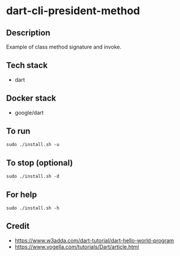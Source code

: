 # dart-cli-president-method

## Description
Example of class method signature and invoke.

## Tech stack
- dart

## Docker stack
- google/dart

## To run
`sudo ./install.sh -u`

## To stop (optional)
`sudo ./install.sh -d`

## For help
`sudo ./install.sh -h`

## Credit
- https://www.w3adda.com/dart-tutorial/dart-hello-world-program
- https://www.vogella.com/tutorials/Dart/article.html
